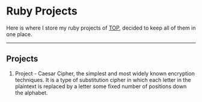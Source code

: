 # Ruby Projects

Here is where I store my ruby projects of [TOP](https://theodinproject.com),
decided to keep all of them in one place.

---

## Projects

1. Project - Caesar Cipher, the simplest and most widely known encryption techniques. It is a type of
substitution cipher in which each letter in the plaintext is replaced by a letter some fixed number of
positions down the alphabet.
